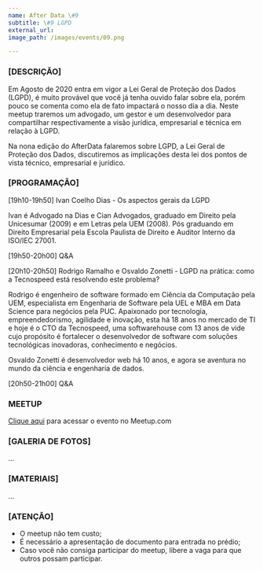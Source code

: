 ```yaml
---
name: After Data \#9
subtitle: \#9 LGPD
external_url:
image_path: /images/events/09.png

---
```

### **[DESCRIÇÃO]**

Em Agosto de 2020 entra em vigor a Lei Geral de Proteção dos Dados (LGPD), é muito provável que você já tenha ouvido falar sobre ela, porém pouco se comenta como ela de fato impactará o nosso dia a dia. Neste meetup traremos um advogado, um gestor e um desenvolvedor para compartilhar respectivamente a visão jurídica, empresarial e técnica em relação à LGPD.

Na nona edição do AfterData falaremos sobre LGPD, a Lei Geral de Proteção dos Dados, discutiremos as implicações desta lei dos pontos de vista técnico, empresarial e jurídico.

### **[PROGRAMAÇÃO]**

[19h10-19h50] Ivan Coelho Dias - Os aspectos gerais da LGPD

Ivan é Advogado na Dias e Cian Advogados, graduado em Direito pela Unicesumar (2009) e em Letras pela UEM (2008). Pós graduando em Direito Empresarial pela Escola Paulista de Direito e Auditor Interno da ISO/IEC 27001.

[19h50-20h00] Q&A

[20h10-20h50] Rodrigo Ramalho e Osvaldo Zonetti - LGPD na prática: como a Tecnospeed está resolvendo este problema?

Rodrigo é engenheiro de software formado em Ciência da Computação pela UEM, especialista em Engenharia de Software pela UEL e MBA em Data Science para negócios pela PUC. Apaixonado por tecnologia, empreendedorismo, agilidade e inovação, esta há 18 anos no mercado de TI e hoje é o CTO da Tecnospeed, uma softwarehouse com 13 anos de vide cujo propósito é fortalecer o desenvolvedor de software com soluções tecnológicas inovadoras, conhecimento e negócios.

Osvaldo Zonetti é desenvolvedor web há 10 anos, e agora se aventura no mundo da ciência e engenharia de dados.

[20h50-21h00] Q&A

### **MEETUP**

[Clique aqui](https://www.meetup.com/pt-BR/developerparana/events/266314451/) para acessar o evento no Meetup.com

### **[GALERIA DE FOTOS]**

...

### **[MATERIAIS]**

...

### **[ATENÇÃO]**
- O meetup não tem custo;
- É necessário a apresentação de documento para entrada no prédio;
- Caso você não consiga participar do meetup, libere a vaga para que outros possam participar.
